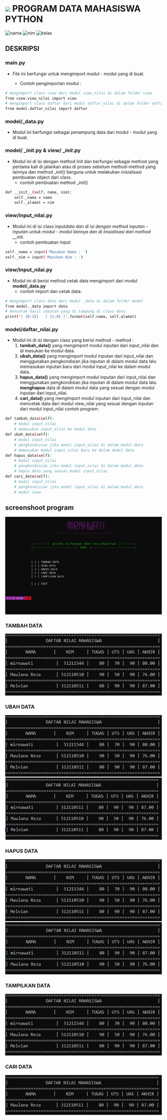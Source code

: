 # ![](https://upload.wikimedia.org/wikipedia/commons/0/0a/Python.svg) **PROGRAM DATA MAHASISWA PYTHON**

![nama](https://img.shields.io/badge/Nama-Mirnawati-red.svg)
![nim](https://img.shields.io/badge/Nim-312110544-red.svg)
![kelas](https://img.shields.io/badge/kelas-TI.21.C5-red.svg)

## **DESKRIPSI**

### **main.py**

- File ini berfungsi untuk mengimport modul - modul yang di buat.

  - Contoh pengimportan modul :

```sh
# mengimport class view dari modul view_nilai di dalam folder view
from view.view_nilai import view
# mengimport class daftar dari modul daftar_nilai di dalam folder daftar
from model.daftar_nilai import daftar
```

### **model/\_data.py**

- Modul ini berfungsi sebagai penampung data dari modul - modul yang di buat.

### **model/ \__init_.py & view/ \__init_.py**

- Modul ini di isi dengan method Init dan berfungsi sebagai method yang pertama kali di jalankan atau di proses sebelum method-method yang lainnya dan method
  \__init_() berguna untuk melakukan inisialisasi pembuatan object dari class.
  - contoh pembuatan method \__init_()

```sh
def __init__(self, nama, nim):
    self._nama = nama
    self._alamat = nim
```

### **view/input_nilai.py**

- Modul ini di isi class input*data dan di isi dengan method inputan - inputan untuk modul - modul lainnya dan di inisialisasi dari method \_\_init*.
  - contoh pembuatan input:

```sh
self._nama = input('Masukan Nama : ')
self._nim = input('Masukan Nim : ')
```

### **view/input_nilai.py**

- Modul ini di berisi method cetak data mengimport dari modul **model/\_data.py**
  - contoh import dan cetak data:

```sh
# mengimport class data dari modul _data di dalam folder model
from model._data import data
# mencetak hasil inputan yang di tampung di class data
print("| {0:15}   | {1:9} |".format(self.nama, self.alamat)
```

### **model/daftar_nilai.py**

- Modul ini di isi dengan class yang berisi method - method :
  1. **tambah_data()** yang mengimport modul inputan dari input_nilai dan di masukan ke modul data.
  2. **ubah_data()** yang mengimport modul inputan dari input_nilai dan menggunakan pengkondisian jika inputan di dalam modul data lalu memasukan inputan baru dari modul input_nilai ke dalam modul data.
  3. **hapus_data()** yang mengimport modul inputan dari input_nilai dan menggunakan pengkondisian jika inputan di dalam modul data lalu **menghapus** data di dalam modul data yang sesuai dengan modul inputan dari input_nilai.
  4. **cari_data()** yang mengimport modul inputan dari input_nilai dan mencetak data dari modul view_nilai yang sesuai dengan inputan dari modul input_nilai
     contoh program:

```sh
def tambah_data(self):
    # modul input_nilai
    # memasukan input_nilai ke modul data
def ubah_data(self):
    # modul input_nilai
    # pengkondisian jika modul input_nilai di dalam modul data
    # memasukan modul input_nilai baru ke dalam modul data
def hapus_data(self):
    # modul input_nilai
    # pengkondisian jika modul input_nilai di dalam modul data
    # hapus data yang sesuai modul input_nilai
def cari_data(self):
    # modul input_nilai
    # pengkondisian jika modul input_nilai di dalam modul data
    # modul view
```

## **screenshoot program**

![.](media/1.png)
<br>

### **TAMBAH DATA**

![.](media/2.png)

### **UBAH DATA**

![.](media/2.png)
![.](media/3.png)

### **HAPUS DATA**

![.](media/2.png)
![.](media/4.png)

### **TAMPILKAN DATA**

![.](media/2.png)

### **CARI DATA**

![.](media/5.png)
